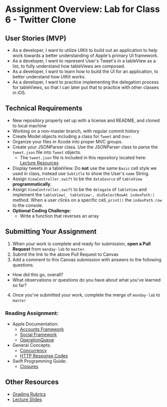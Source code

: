 # Assignment Overview: Lab for Class 6 - Twitter Clone  

## User Stories (MVP)  
 - As a developer, I want to utilize UIKit to build out an application to help work towards a better understanding of Apple's primary UI framework.  
 - As a developer, I want to represent User's Tweet's in a tableView as a list, to fully understand how tableViews are composed.  
 - As a developer, I want to learn how to build the UI for an application, to better understand how UIKit works.  
 - As a developer, I want to practice implementing the delegation process for tableViews, so that I can later put that to practice with other classes in iOS.  

## Technical Requirements  
 - New repository properly set up with a license and README, and cloned to local machine  
 - Working on a non-master branch, with regular commit history  
 - Create Model objects including a class for `Tweet` and `User`.  
 - Organize your files in Xcode into proper MVC groups.  
 - Create your JSONParser class. Use the JSONParser class to parse the `tweet.json` file into `Tweet` objects.  
 	- The `tweet.json` file is included in this repository located here: [Lecture Resources](lecture/lecture/tweet.json)  
 - Display tweets in a tableView. Do **not** use the same `Basic` cell style we used in class, instead use `Subtitle` to show the User's `name` String.  
 - Assign `ViewController.swift` to be the `dataSource` of `tableView` **programmatically**.  
 - Assign `ViewController.swift` to be the `delegate` of `tableView` and implement the `tableView(_ tableView:, didSelectRowAt indexPath:)` method. When a user clicks on a specific cell, `print()` the `indexPath.row` to the console.  
 - **Optional Coding Challenge:**  
 	- Write a function that reverses an array  

## Submitting Your Assignment  

1. When your work is complete and ready for submission, **open a Pull Request** from `monday-lab` to `master`.  
2. Submit the link to the above Pull Request to Canvas  
3. Add a comment to this Canvas submission with answers to the following questions.  
  - How did this go, overall?  
  - What observations or questions do you have about what you've learned so far?  
4. Once you've submitted your work, complete the merge of `monday-lab` to `master`  

### Reading Assignment:  
* Apple Documentation:  
	* [Accounts Framework](https://developer.apple.com/reference/accounts)  
	* [Social Framework](https://developer.apple.com/reference/social)  
	* [OperationQueue](https://developer.apple.com/reference/foundation/operationqueue)  
* General Concepts:  
	* [Concurrency](https://www.pluralsight.com/blog/software-development/concurrency-swift-3)  
	* [HTTP Response Codes](https://www.flickr.com/photos/girliemac/sets/72157628409467125/)  
* Swift Programming Guide:  
	* [Closures](http://fuckingswiftblocksyntax.com/)  

## Other Resources  
* [Grading Rubrics](../../resources/)  
* [Lecture Slides](https://www.icloud.com/keynote/000JOeuDHWuUbUJrSdhFhQJcg#Week2_Day1)  
